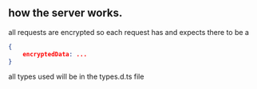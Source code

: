 ## how the server works.

all requests are encrypted so each request has and expects there to be a

```json
{
    encryptedData: ...
}
```

all types used will be in the types.d.ts file
